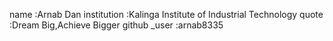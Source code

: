 name :Arnab Dan
institution :Kalinga Institute of Industrial Technology
quote :Dream Big,Achieve Bigger
github _user :arnab8335
